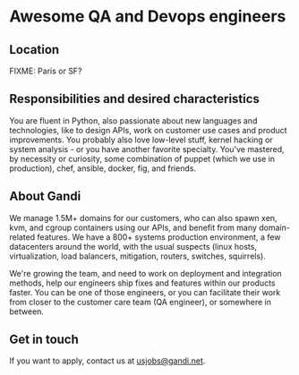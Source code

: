 # Awesome QA and Devops engineers

## Location

FIXME: Paris or SF?

## Responsibilities and desired characteristics

You are fluent in Python, also passionate about new languages and technologies, like to design APIs, work on customer use cases and product improvements. You probably also love low-level stuff, kernel hacking or system analysis - or you have another favorite specialty.
You've mastered, by necessity or curiosity, some combination of puppet (which we use in production), chef, ansible, docker, fig, and friends. 

## About Gandi

We manage 1.5M+ domains for our customers, who can also spawn xen, kvm, and cgroup containers using our APIs, and benefit from many domain-related features. We have a 800+ systems production environment, a few datacenters around the world, with the usual suspects (linux hosts, virtualization, load balancers, mitigation, routers, switches, squirrels).

We're growing the team, and need to work on deployment and integration methods, help our engineers ship fixes and features within our products faster. You can be one of those engineers, or you can facilitate their work from closer to the customer care team (QA engineer), or somewhere in between.

## Get in touch

If you want to apply, contact us at usjobs@gandi.net.
